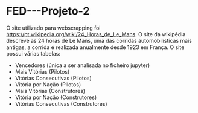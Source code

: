 # FED---Projeto-2

O site utilizado para webscrapping foi https://pt.wikipedia.org/wiki/24_Horas_de_Le_Mans.
O site da wikipédia descreve as 24 horas de Le Mans, uma das corridas automobilísticas mais antigas, a corrida é realizada anualmente desde 1923 em França.
O site possui várias tabelas:
  - Vencedores (única a ser analisada no ficheiro jupyter)
  - Mais Vitórias (Pilotos)
  - Vitórias Consecutivas (Pilotos)
  - Vitória por Nação (Pilotos)
  - Mais Vitórias (Construtores)
  - Vitória por Nação (Construtores)
  - Vitórias Consecutivas (Construtores)




